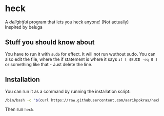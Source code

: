 # heck
A *delightful* program that lets you heck anyone! (Not actually)
<br />Inspired by beluga

## Stuff you should know about
You have to run it with `sudo` for effect. It will not run wuthout sudo. You can also edit the file, where the if statement is where it says `if [ $EUID -eq 0 ]` or something like that - Just delete the line.

## Installation
You can run it as a command by running the installation script:
```bash
/bin/bash -c "$(curl https://raw.githubusercontent.com/aarikpokras/heck/main/installer.sh)"
```
Then run `heck`.
